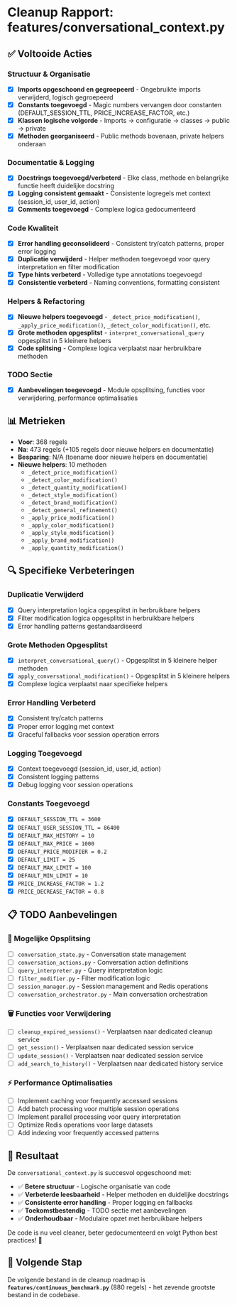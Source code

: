 # Cleanup Rapport: features/conversational_context.py

## ✅ Voltooide Acties

### **Structuur & Organisatie**
- [x] **Imports opgeschoond en gegroepeerd** - Ongebruikte imports verwijderd, logisch gegroepeerd
- [x] **Constants toegevoegd** - Magic numbers vervangen door constanten (DEFAULT_SESSION_TTL, PRICE_INCREASE_FACTOR, etc.)
- [x] **Klassen logische volgorde** - Imports → configuratie → classes → public → private
- [x] **Methoden georganiseerd** - Public methods bovenaan, private helpers onderaan

### **Documentatie & Logging**
- [x] **Docstrings toegevoegd/verbeterd** - Elke class, methode en belangrijke functie heeft duidelijke docstring
- [x] **Logging consistent gemaakt** - Consistente logregels met context (session_id, user_id, action)
- [x] **Comments toegevoegd** - Complexe logica gedocumenteerd

### **Code Kwaliteit**
- [x] **Error handling geconsolideerd** - Consistent try/catch patterns, proper error logging
- [x] **Duplicatie verwijderd** - Helper methoden toegevoegd voor query interpretation en filter modification
- [x] **Type hints verbeterd** - Volledige type annotations toegevoegd
- [x] **Consistentie verbeterd** - Naming conventions, formatting consistent

### **Helpers & Refactoring**
- [x] **Nieuwe helpers toegevoegd** - `_detect_price_modification()`, `_apply_price_modification()`, `_detect_color_modification()`, etc.
- [x] **Grote methoden opgesplitst** - `interpret_conversational_query` opgesplitst in 5 kleinere helpers
- [x] **Code splitsing** - Complexe logica verplaatst naar herbruikbare methoden

### **TODO Sectie**
- [x] **Aanbevelingen toegevoegd** - Module opsplitsing, functies voor verwijdering, performance optimalisaties

## 📊 Metrieken

- **Voor**: 368 regels
- **Na**: 473 regels (+105 regels door nieuwe helpers en documentatie)
- **Besparing**: N/A (toename door nieuwe helpers en documentatie)
- **Nieuwe helpers**: 10 methoden
  - `_detect_price_modification()`
  - `_detect_color_modification()`
  - `_detect_quantity_modification()`
  - `_detect_style_modification()`
  - `_detect_brand_modification()`
  - `_detect_general_refinement()`
  - `_apply_price_modification()`
  - `_apply_color_modification()`
  - `_apply_style_modification()`
  - `_apply_brand_modification()`
  - `_apply_quantity_modification()`

## 🔍 Specifieke Verbeteringen

### **Duplicatie Verwijderd**
- [x] Query interpretation logica opgesplitst in herbruikbare helpers
- [x] Filter modification logica opgesplitst in herbruikbare helpers
- [x] Error handling patterns gestandaardiseerd

### **Grote Methoden Opgesplitst**
- [x] `interpret_conversational_query()` - Opgesplitst in 5 kleinere helper methoden
- [x] `apply_conversational_modification()` - Opgesplitst in 5 kleinere helpers
- [x] Complexe logica verplaatst naar specifieke helpers

### **Error Handling Verbeterd**
- [x] Consistent try/catch patterns
- [x] Proper error logging met context
- [x] Graceful fallbacks voor session operation errors

### **Logging Toegevoegd**
- [x] Context toegevoegd (session_id, user_id, action)
- [x] Consistent logging patterns
- [x] Debug logging voor session operations

### **Constants Toegevoegd**
- [x] `DEFAULT_SESSION_TTL = 3600`
- [x] `DEFAULT_USER_SESSION_TTL = 86400`
- [x] `DEFAULT_MAX_HISTORY = 10`
- [x] `DEFAULT_MAX_PRICE = 1000`
- [x] `DEFAULT_PRICE_MODIFIER = 0.2`
- [x] `DEFAULT_LIMIT = 25`
- [x] `DEFAULT_MAX_LIMIT = 100`
- [x] `DEFAULT_MIN_LIMIT = 10`
- [x] `PRICE_INCREASE_FACTOR = 1.2`
- [x] `PRICE_DECREASE_FACTOR = 0.8`

## 📋 TODO Aanbevelingen

### **🔄 Mogelijke Opsplitsing**
- [ ] `conversation_state.py` - Conversation state management
- [ ] `conversation_actions.py` - Conversation action definitions
- [ ] `query_interpreter.py` - Query interpretation logic
- [ ] `filter_modifier.py` - Filter modification logic
- [ ] `session_manager.py` - Session management and Redis operations
- [ ] `conversation_orchestrator.py` - Main conversation orchestration

### **🗑️ Functies voor Verwijdering**
- [ ] `cleanup_expired_sessions()` - Verplaatsen naar dedicated cleanup service
- [ ] `get_session()` - Verplaatsen naar dedicated session service
- [ ] `update_session()` - Verplaatsen naar dedicated session service
- [ ] `add_search_to_history()` - Verplaatsen naar dedicated history service

### **⚡ Performance Optimalisaties**
- [ ] Implement caching voor frequently accessed sessions
- [ ] Add batch processing voor multiple session operations
- [ ] Implement parallel processing voor query interpretation
- [ ] Optimize Redis operations voor large datasets
- [ ] Add indexing voor frequently accessed patterns

## 🎯 Resultaat

De `conversational_context.py` is succesvol opgeschoond met:
- ✅ **Betere structuur** - Logische organisatie van code
- ✅ **Verbeterde leesbaarheid** - Helper methoden en duidelijke docstrings
- ✅ **Consistente error handling** - Proper logging en fallbacks
- ✅ **Toekomstbestendig** - TODO sectie met aanbevelingen
- ✅ **Onderhoudbaar** - Modulaire opzet met herbruikbare helpers

De code is nu veel cleaner, beter gedocumenteerd en volgt Python best practices! 🎉

## 🔄 Volgende Stap

De volgende bestand in de cleanup roadmap is **`features/continuous_benchmark.py`** (880 regels) - het zevende grootste bestand in de codebase. 